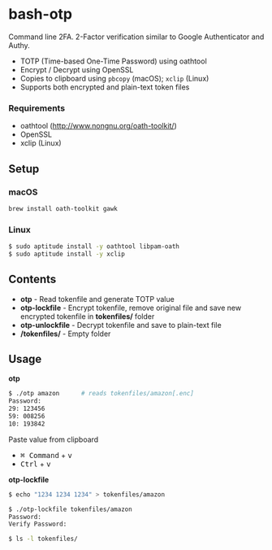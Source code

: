 # bash-otp

Command line 2FA. 2-Factor verification similar to Google Authenticator and Authy.

* TOTP (Time-based One-Time Password) using oathtool
* Encrypt / Decrypt using OpenSSL
* Copies to clipboard using `pbcopy` (macOS); `xclip` (Linux)
* Supports both encrypted and plain-text token files


### Requirements

* oathtool (http://www.nongnu.org/oath-toolkit/)
* OpenSSL
* xclip (Linux)


## Setup
### macOS

```bash
brew install oath-toolkit gawk
```

### Linux
```bash
$ sudo aptitude install -y oathtool libpam-oath
$ sudo aptitude install -y xclip
```


## Contents

* **otp** - Read tokenfile and generate TOTP value
* **otp-lockfile** - Encrypt tokenfile, remove original file and save new encrypted tokenfile in **tokenfiles/** folder
* **otp-unlockfile** - Decrypt tokenfile and save to plain-text file
* **/tokenfiles/** - Empty folder




## Usage

**otp**

```bash
$ ./otp amazon		# reads tokenfiles/amazon[.enc]
Password:
29: 123456
59: 008256
10: 193842 
```

Paste value from clipboard 

* <kbd>&#x2318; Command</kbd> + <kbd>v</kbd> 
* <kbd>Ctrl</kbd> + <kbd>v</kbd>

**otp-lockfile**

```bash
$ echo "1234 1234 1234" > tokenfiles/amazon

$ ./otp-lockfile tokenfiles/amazon
Password:
Verify Password: 

$ ls -l tokenfiles/

```




